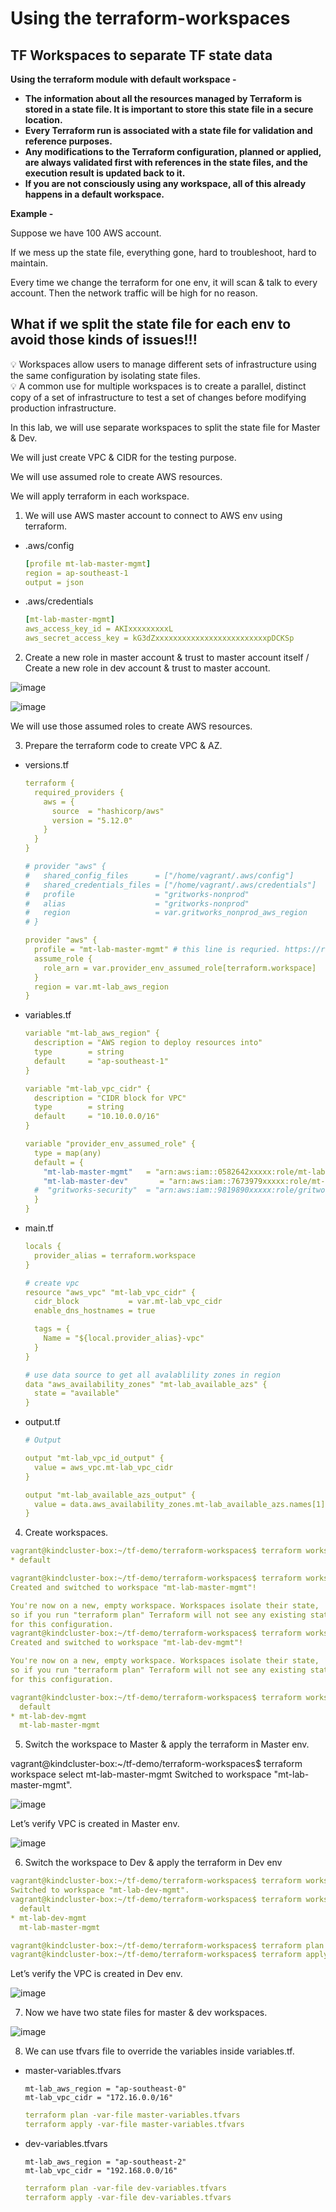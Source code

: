# Using the terraform-workspaces
## TF Workspaces to separate TF state data

**Using the terraform module with default workspace -** 

- **The information about all the resources managed by Terraform is stored in a state file. It is important to store this state file in a secure location.**
- **Every Terraform run is associated with a state file for validation and reference purposes.**
- **Any modifications to the Terraform configuration, planned or applied, are always validated first with references in the state files, and the execution result is updated back to it.**
- **If you are not consciously using any workspace, all of this already happens in a default workspace.**

**Example -** 

Suppose we have 100 AWS account. 

If we mess up the state file, everything gone, hard to troubleshoot, hard to maintain.

Every time we change the terraform for one env, it will scan & talk to every account. Then the network traffic will be high for no reason.

## **What if we split the state file for each env to avoid those kinds of issues!!!**

<aside>
💡 Workspaces allow users to manage different sets of infrastructure using the same configuration by isolating state files.

</aside>

<aside>
💡 A common use for multiple workspaces is to create a parallel, distinct copy of a set of infrastructure to test a set of changes before modifying production infrastructure.

</aside>

In this lab, we will use separate workspaces to split the state file for Master & Dev. 

We will just create VPC & CIDR for the testing purpose. 

We will use assumed role to create AWS resources. 

We will apply terraform in each workspace.

1) We will use AWS master account to connect to AWS env using terraform. 

- .aws/config
    
    ```yaml
    [profile mt-lab-master-mgmt]
    region = ap-southeast-1
    output = json
    ```
    
- .aws/credentials
    
    ```yaml
    [mt-lab-master-mgmt]
    aws_access_key_id = AKIxxxxxxxxxL
    aws_secret_access_key = kG3dZxxxxxxxxxxxxxxxxxxxxxxxxxpDCKSp
    ```
    

2) Create a new role in master account & trust to master account itself / Create a new role in dev account & trust to master account.

![image](https://github.com/myathway-lab/Using-terraform-workspaces/assets/157335804/c1627e1e-7d65-4bd9-9cbd-31a0f5f08bcd)

![image](https://github.com/myathway-lab/Using-terraform-workspaces/assets/157335804/81e1bb74-62ab-46fe-ba30-f5fbe4e5135f)




We will use those assumed roles to create AWS resources. 


3) Prepare the terraform code to create VPC & AZ.


- versions.tf
    
    ```yaml
    terraform {
      required_providers {
        aws = {
          source  = "hashicorp/aws"
          version = "5.12.0"
        }
      }
    }
    
    # provider "aws" {
    #   shared_config_files      = ["/home/vagrant/.aws/config"]
    #   shared_credentials_files = ["/home/vagrant/.aws/credentials"]
    #   profile                  = "gritworks-nonprod"
    #   alias                    = "gritworks-nonprod"
    #   region                   = var.gritworks_nonprod_aws_region
    # }
    
    provider "aws" {
      profile = "mt-lab-master-mgmt" # this line is requried. https://registry.terraform.io/providers/hashicorp/aws/latest/docs/guides/version-4-upgrade#changes-to-authentication
      assume_role {
        role_arn = var.provider_env_assumed_role[terraform.workspace]
      }
      region = var.mt-lab_aws_region
    }
    ```


- variables.tf
    
    ```yaml
    variable "mt-lab_aws_region" {
      description = "AWS region to deploy resources into"
      type        = string
      default     = "ap-southeast-1"
    }
    
    variable "mt-lab_vpc_cidr" {
      description = "CIDR block for VPC"
      type        = string
      default     = "10.10.0.0/16"
    }
    
    variable "provider_env_assumed_role" {
      type = map(any)
      default = {
        "mt-lab-master-mgmt"   = "arn:aws:iam::0582642xxxxx:role/mt-lab-master-terraform-role"
        "mt-lab-master-dev"       = "arn:aws:iam::7673979xxxxx:role/mt-lab-dev-terraform-role"
      #  "gritworks-security"  = "arn:aws:iam::9819890xxxxx:role/gritworks-security-terraform-role"
      }
    }
    ```

        

- main.tf
    
    ```yaml
    locals {
      provider_alias = terraform.workspace
    }
    
    # create vpc
    resource "aws_vpc" "mt-lab_vpc_cidr" {
      cidr_block           = var.mt-lab_vpc_cidr
      enable_dns_hostnames = true
    
      tags = {
        Name = "${local.provider_alias}-vpc"
      }
    }
    
    # use data source to get all avalablility zones in region
    data "aws_availability_zones" "mt-lab_available_azs" {
      state = "available"
    }
    ```
    

- output.tf
    
    ```yaml
    # Output
    
    output "mt-lab_vpc_id_output" {
      value = aws_vpc.mt-lab_vpc_cidr
    }
    
    output "mt-lab_available_azs_output" {
      value = data.aws_availability_zones.mt-lab_available_azs.names[1]
    }
    ```
    

4) Create workspaces.

```yaml
vagrant@kindcluster-box:~/tf-demo/terraform-workspaces$ terraform workspace list
* default

vagrant@kindcluster-box:~/tf-demo/terraform-workspaces$ terraform workspace new mt-lab-master-mgmt
Created and switched to workspace "mt-lab-master-mgmt"!

You're now on a new, empty workspace. Workspaces isolate their state,
so if you run "terraform plan" Terraform will not see any existing state
for this configuration.
vagrant@kindcluster-box:~/tf-demo/terraform-workspaces$ terraform workspace new mt-lab-dev-mgmt
Created and switched to workspace "mt-lab-dev-mgmt"!

You're now on a new, empty workspace. Workspaces isolate their state,
so if you run "terraform plan" Terraform will not see any existing state
for this configuration.

vagrant@kindcluster-box:~/tf-demo/terraform-workspaces$ terraform workspace list
  default
* mt-lab-dev-mgmt
  mt-lab-master-mgmt

```

5) Switch the workspace to Master & apply the terraform in Master env.

vagrant@kindcluster-box:~/tf-demo/terraform-workspaces$ terraform workspace select mt-lab-master-mgmt
Switched to workspace "mt-lab-master-mgmt".


![image](https://github.com/myathway-lab/Using-terraform-workspaces/assets/157335804/050bd494-25d0-4a27-b527-10e4fd31db66)



Let’s verify VPC is created in Master env. 

![image](https://github.com/myathway-lab/Using-terraform-workspaces/assets/157335804/ccd10d1b-5175-45ad-8e2d-e9027e347fe9)



6) Switch the workspace to Dev & apply the terraform in Dev env

```yaml
vagrant@kindcluster-box:~/tf-demo/terraform-workspaces$ terraform workspace select mt-lab-dev-mgmt
Switched to workspace "mt-lab-dev-mgmt".
vagrant@kindcluster-box:~/tf-demo/terraform-workspaces$ terraform workspace list
  default
* mt-lab-dev-mgmt
  mt-lab-master-mgmt

vagrant@kindcluster-box:~/tf-demo/terraform-workspaces$ terraform plan
vagrant@kindcluster-box:~/tf-demo/terraform-workspaces$ terraform apply
```

Let’s verify the VPC is created in Dev env. 

![image](https://github.com/myathway-lab/Using-terraform-workspaces/assets/157335804/d53a5b84-1c8e-481d-9b0f-274e0725582d)



7) Now we have two state files for master & dev workspaces. 

![image](https://github.com/myathway-lab/Using-terraform-workspaces/assets/157335804/8115171e-9e6d-4e83-a43d-1850482eff3f)



8) We can use tfvars file to override the variables inside variables.tf. 

- master-variables.tfvars
    
    ```
    mt-lab_aws_region = "ap-southeast-0"
    mt-lab_vpc_cidr = "172.16.0.0/16"
    ```
    
    ```yaml
    terraform plan -var-file master-variables.tfvars
    terraform apply -var-file master-variables.tfvars
    ```
    
- dev-variables.tfvars
    
    ```
    mt-lab_aws_region = "ap-southeast-2"
    mt-lab_vpc_cidr = "192.168.0.0/16"
    ```
    
    ```yaml
    terraform plan -var-file dev-variables.tfvars
    terraform apply -var-file dev-variables.tfvars
    ```

